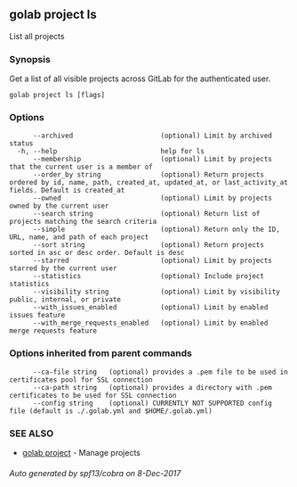 ## golab project ls

List all projects

### Synopsis


Get a list of all visible projects across GitLab for the authenticated user.

```
golab project ls [flags]
```

### Options

```
      --archived                      (optional) Limit by archived status
  -h, --help                          help for ls
      --membership                    (optional) Limit by projects that the current user is a member of
      --order_by string               (optional) Return projects ordered by id, name, path, created_at, updated_at, or last_activity_at fields. Default is created_at
      --owned                         (optional) Limit by projects owned by the current user
      --search string                 (optional) Return list of projects matching the search criteria
      --simple                        (optional) Return only the ID, URL, name, and path of each project
      --sort string                   (optional) Return projects sorted in asc or desc order. Default is desc
      --starred                       (optional) Limit by projects starred by the current user
      --statistics                    (optional) Include project statistics
      --visibility string             (optional) Limit by visibility public, internal, or private
      --with_issues_enabled           (optional) Limit by enabled issues feature
      --with_merge_requests_enabled   (optional) Limit by enabled merge requests feature
```

### Options inherited from parent commands

```
      --ca-file string   (optional) provides a .pem file to be used in certificates pool for SSL connection
      --ca-path string   (optional) provides a directory with .pem certificates to be used for SSL connection
      --config string    (optional) CURRENTLY NOT SUPPORTED config file (default is ./.golab.yml and $HOME/.golab.yml)
```

### SEE ALSO
* [golab project](golab_project.md)	 - Manage projects

###### Auto generated by spf13/cobra on 8-Dec-2017
